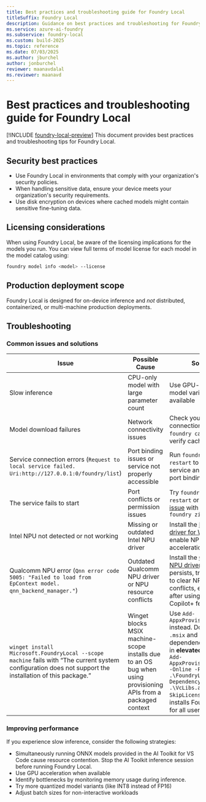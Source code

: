 ```yaml
---
title: Best practices and troubleshooting guide for Foundry Local
titleSuffix: Foundry Local
description: Guidance on best practices and troubleshooting for Foundry Local.
ms.service: azure-ai-foundry
ms.subservice: foundry-local
ms.custom: build-2025
ms.topic: reference
ms.date: 07/03/2025
ms.author: jburchel
author: jonburchel
reviewer: maanavdalal
ms.reviewer: maanavd
---
```


# Best practices and troubleshooting guide for Foundry Local

[!INCLUDE [foundry-local-preview](./../includes/foundry-local-preview.md)]
This document provides best practices and troubleshooting tips for Foundry Local.

## Security best practices

- Use Foundry Local in environments that comply with your organization's security policies.
- When handling sensitive data, ensure your device meets your organization's security requirements.
- Use disk encryption on devices where cached models might contain sensitive fine-tuning data.

## Licensing considerations

When using Foundry Local, be aware of the licensing implications for the models you run. You can view full terms of model license for each model in the model catalog using:

```bash
foundry model info <model> --license
```

## Production deployment scope

Foundry Local is designed for on-device inference and _not_ distributed, containerized, or multi-machine production deployments.

## Troubleshooting

### Common issues and solutions

| Issue                                                                                                                                                    | Possible Cause                                                                                                  | Solution                                                                                                                                                                                                                                                                                    |
| -------------------------------------------------------------------------------------------------------------------------------------------------------- | --------------------------------------------------------------------------------------------------------------- | ------------------------------------------------------------------------------------------------------------------------------------------------------------------------------------------------------------------------------------------------------------------------------------------- |
| Slow inference                                                                                                                                           | CPU-only model with large parameter count                                                                       | Use GPU-optimized model variants when available                                                                                                                                                                                                                                             |
| Model download failures                                                                                                                                  | Network connectivity issues                                                                                     | Check your internet connection and run `foundry cache list` to verify cache status                                                                                                                                                                                                          |
| Service connection errors (`Request to local service failed. Uri:http://127.0.0.1:0/foundry/list`)                                                       | Port binding issues or service not properly accessible                                                          | Run `foundry service restart` to restart the service and resolve port binding problems                                                                                                                                                                                                      |
| The service fails to start                                                                                                                               | Port conflicts or permission issues                                                                             | Try `foundry service restart` or [report an issue](https://github.com/microsoft/Foundry-Local/issues) with logs using `foundry zip-logs`                                                                                                                                                    |
| Intel NPU not detected or not working                                                                                                                    | Missing or outdated Intel NPU driver                                                                            | Install the [Intel NPU driver for Windows](https://www.intel.com/content/www/us/en/download/794734/intel-npu-driver-windows.html) to enable NPU acceleration                                                                                                                                |
| Qualcomm NPU error (`Qnn error code 5005: "Failed to load from EpContext model. qnn_backend_manager."`)                                                  | Outdated Qualcomm NPU driver or NPU resource conflicts                                                          | Install the [Qualcomm NPU driver](https://softwarecenter.qualcomm.com/catalog/item/QHND). If the issue persists, try rebooting to clear NPU resource conflicts, especially after using Windows Copilot+ features                                                                            |
| `winget install Microsoft.FoundryLocal --scope machine` fails with “The current system configuration does not support the installation of this package.” | Winget blocks MSIX machine-scope installs due to an OS bug when using provisioning APIs from a packaged context | Use `Add-AppxProvisionedPackage` instead. Download the `.msix` and its dependency, then run in **elevated** PowerShell: `Add-AppxProvisionedPackage -Online -PackagePath .\FoundryLocal.msix -DependencyPackagePath .\VcLibs.appx -SkipLicense`. This installs Foundry Local for all users. |

### Improving performance

If you experience slow inference, consider the following strategies:

- Simultaneously running ONNX models provided in the AI Toolkit for VS Code cause resource contention. Stop the AI Toolkit inference session before running Foundry Local.
- Use GPU acceleration when available
- Identify bottlenecks by monitoring memory usage during inference.
- Try more quantized model variants (like INT8 instead of FP16)
- Adjust batch sizes for non-interactive workloads
